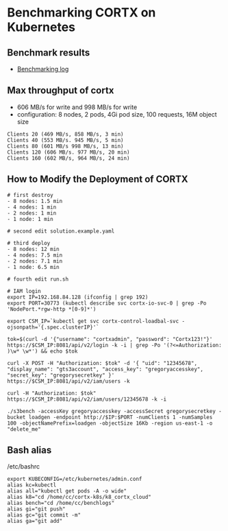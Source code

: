 # Benchmarking CORTX on Kubernetes

## Benchmark results
- [Benchmarking log](https://docs.google.com/document/d/1ieDX__s8iYQXpIK7ei3SwIX79j4lxqLdPQyh6cg_7pg/edit)

## Max throughput of cortx
- 606 MB/s for write and 998 MB/s for write
- configuration: 8 nodes, 2 pods, 4Gi pod size, 100 requests, 16M object size 
```
Clients 20 (469 MB/s, 858 MB/s, 3 min)
Clients 40 (553 MB/s. 945 MB/s, 5 min) 
Clients 80 (601 MB/s 998 MB/s, 13 min)
Clients 120 (606 MB/s. 977 MB/s, 20 min)
Clients 160 (602 MB/s, 964 MB/s, 24 min)
```

## How to Modify the Deployment of CORTX
```
# first destroy
- 8 nodes: 1.5 min
- 4 nodes: 1 min
- 2 nodes: 1 min
- 1 node: 1 min

# second edit solution.example.yaml

# third deploy
- 8 nodes: 12 min
- 4 nodes: 7.5 min
- 2 nodes: 7.1 min
- 1 node: 6.5 min

# fourth edit run.sh

# IAM login
export IP=192.168.84.128 (ifconfig | grep 192)
export PORT=30773 (kubectl describe svc cortx-io-svc-0 | grep -Po 'NodePort.*rgw-http *[0-9]*')

export CSM_IP=`kubectl get svc cortx-control-loadbal-svc -ojsonpath='{.spec.clusterIP}'`

tok=$(curl -d '{"username": "cortxadmin", "password": "Cortx123!"}' https://$CSM_IP:8081/api/v2/login -k -i | grep -Po '(?<=Authorization: )\w* \w*') && echo $tok

curl -X POST -H "Authorization: $tok" -d '{ "uid": "12345678", "display_name": "gts3account", "access_key": "gregoryaccesskey", "secret_key": "gregorysecretkey" }' https://$CSM_IP:8081/api/v2/iam/users -k

curl -H "Authorization: $tok" https://$CSM_IP:8081/api/v2/iam/users/12345678 -k -i

./s3bench -accessKey gregoryaccesskey -accessSecret gregorysecretkey -bucket loadgen -endpoint http://$IP:$PORT -numClients 1 -numSamples 100 -objectNamePrefix=loadgen -objectSize 16Kb -region us-east-1 -o "delete_me"
```

## Bash alias
/etc/bashrc
```
export KUBECONFIG=/etc/kubernetes/admin.conf
alias kc=kubectl
alias all="kubectl get pods -A -o wide"
alias k8="cd /home/cc/cortx-k8s/k8_cortx_cloud"
alias bench="cd /home/cc/benchlogs"
alias gi="git push"
alias gc="git commit -m"
alias ga="git add"
```


